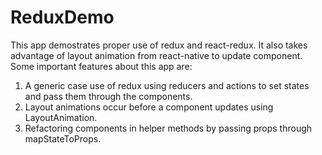 # ReduxDemo

This app demostrates proper use of redux and react-redux. It also takes advantage of layout animation from react-native to update component.
Some important features about this app are:
1. A generic case use of redux using reducers and actions to set states and pass them through the components.
2. Layout animations occur before a component updates using LayoutAnimation.
3. Refactoring components in helper methods by passing props through mapStateToProps. 
